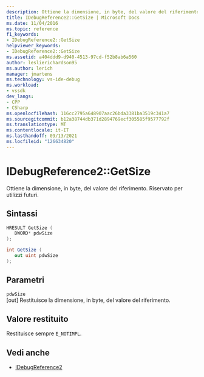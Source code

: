 ```yaml
---
description: Ottiene la dimensione, in byte, del valore del riferimento.
title: IDebugReference2::GetSize | Microsoft Docs
ms.date: 11/04/2016
ms.topic: reference
f1_keywords:
- IDebugReference2::GetSize
helpviewer_keywords:
- IDebugReference2::GetSize
ms.assetid: a404ddd9-d940-4513-97cd-f52b8ab6a560
author: leslierichardson95
ms.author: lerich
manager: jmartens
ms.technology: vs-ide-debug
ms.workload:
- vssdk
dev_langs:
- CPP
- CSharp
ms.openlocfilehash: 116cc2795a648907aac26bda3381ba3519c341a7
ms.sourcegitcommit: b12a38744db371d2894769ecf305585f9577792f
ms.translationtype: MT
ms.contentlocale: it-IT
ms.lasthandoff: 09/13/2021
ms.locfileid: "126634820"
---
```

# <a name="idebugreference2getsize"></a>IDebugReference2::GetSize
Ottiene la dimensione, in byte, del valore del riferimento. Riservato per utilizzi futuri.

## <a name="syntax"></a>Sintassi

```cpp
HRESULT GetSize ( 
   DWORD* pdwSize
);
```

```csharp
int GetSize ( 
   out uint pdwSize
);
```

## <a name="parameters"></a>Parametri
`pdwSize`\
[out] Restituisce la dimensione, in byte, del valore del riferimento.

## <a name="return-value"></a>Valore restituito
 Restituisce sempre `E_NOTIMPL`.

## <a name="see-also"></a>Vedi anche
- [IDebugReference2](../../../extensibility/debugger/reference/idebugreference2.md)
